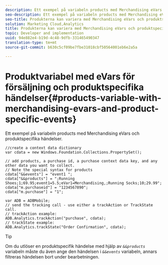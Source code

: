 ```yaml
---
description: Ett exempel på variabeln products med Merchandising eVars och produktspecifika händelser.
seo-description: Ett exempel på variabeln products med Merchandising eVars och produktspecifika händelser.
seo-title: Produkterna kan variera med Merchandising eVars och produktspecifika event
solution: Marketing Cloud,Analytics
title: Produkterna kan variera med Merchandising eVars och produktspecifika event
topic: Developer and implementation
uuid: 94e882e4-b19d-4c48-9dfb-331465490347
translation-type: tm+mt
source-git-commit: b630c5cf09be7fbe31018cbf50564001eb6e2a5a

---
```



# Produktvariabel med eVars för försäljning och produktspecifika händelser{#products-variable-with-merchandising-evars-and-product-specific-events}

Ett exempel på variabeln products med Merchandising eVars och produktspecifika händelser.

```
//create a context data dictionary 
var cdata = new Windows.Foundation.Collections.PropertySet(); 
  
// add products, a purchase id, a purchase context data key, and any other data you want to collect. 
// Note the special syntax for products 
cdata["&&events"] = "event1 "; 
cdata["&&products"] = ";Running Shoes;1;69.95;event1=5.5;eVar1=Merchandising,;Running Socks;10;29.99"; 
cdata["m.purchaseid"] = "1234567890"; 
cdata["m.purchase"] = "1"; 
  
var ADB = ADBMobile; 
// send the tracking call - use either a trackAction or TrackState call. 
// trackAction example: 
ADB.Analytics.trackAction("purchase", cdata); 
// trackState example: 
ADB.Analytics.trackState("Order Confirmation", cdata);
```

>[!TIP]
>
>Om du utlöser en produktspecifik händelse med hjälp av *`&&products`* variabeln måste du även ange den händelsen i *`&&events`* variabeln, annars filtreras händelsen bort under bearbetningen.

